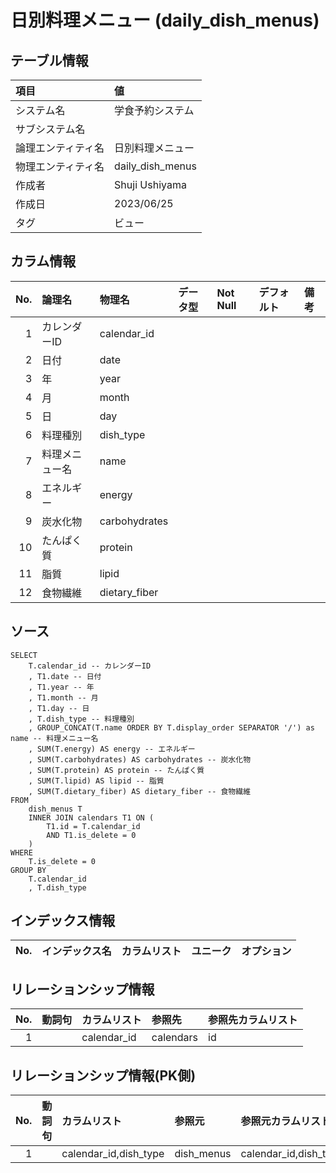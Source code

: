 # 日別料理メニュー (daily_dish_menus)

## テーブル情報

| 項目                           | 値                                                                                                   |
|:-------------------------------|:-----------------------------------------------------------------------------------------------------|
| システム名                     | 学食予約システム                                                                                     |
| サブシステム名                 |                                                                                                      |
| 論理エンティティ名             | 日別料理メニュー                                                                                     |
| 物理エンティティ名             | daily_dish_menus                                                                                     |
| 作成者                         | Shuji Ushiyama                                                                                       |
| 作成日                         | 2023/06/25                                                                                           |
| タグ                           | ビュー                                                                                               |



## カラム情報

| No. | 論理名                         | 物理名                         | データ型                       | Not Null | デフォルト           | 備考                           |
|----:|:-------------------------------|:-------------------------------|:-------------------------------|:---------|:---------------------|:-------------------------------|
|   1 | カレンダーID                   | calendar_id                    |                                |          |                      |                                |
|   2 | 日付                           | date                           |                                |          |                      |                                |
|   3 | 年                             | year                           |                                |          |                      |                                |
|   4 | 月                             | month                          |                                |          |                      |                                |
|   5 | 日                             | day                            |                                |          |                      |                                |
|   6 | 料理種別                       | dish_type                      |                                |          |                      |                                |
|   7 | 料理メニュー名                 | name                           |                                |          |                      |                                |
|   8 | エネルギー                     | energy                         |                                |          |                      |                                |
|   9 | 炭水化物                       | carbohydrates                  |                                |          |                      |                                |
|  10 | たんぱく質                     | protein                        |                                |          |                      |                                |
|  11 | 脂質                           | lipid                          |                                |          |                      |                                |
|  12 | 食物繊維                       | dietary_fiber                  |                                |          |                      |                                |



## ソース
```
SELECT
    T.calendar_id -- カレンダーID
    , T1.date -- 日付
    , T1.year -- 年
    , T1.month -- 月
    , T1.day -- 日
    , T.dish_type -- 料理種別
    , GROUP_CONCAT(T.name ORDER BY T.display_order SEPARATOR '/') as name -- 料理メニュー名
    , SUM(T.energy) AS energy -- エネルギー
    , SUM(T.carbohydrates) AS carbohydrates -- 炭水化物
    , SUM(T.protein) AS protein -- たんぱく質
    , SUM(T.lipid) AS lipid -- 脂質
    , SUM(T.dietary_fiber) AS dietary_fiber -- 食物繊維
FROM
    dish_menus T
    INNER JOIN calendars T1 ON (
        T1.id = T.calendar_id
        AND T1.is_delete = 0
    )
WHERE
    T.is_delete = 0
GROUP BY
    T.calendar_id
    , T.dish_type

```



## インデックス情報

| No. | インデックス名                 | カラムリスト                             | ユニーク   | オプション                     | 
|----:|:-------------------------------|:-----------------------------------------|:-----------|:-------------------------------|



## リレーションシップ情報

| No. | 動詞句                         | カラムリスト                             | 参照先                         | 参照先カラムリスト                       |
|----:|:-------------------------------|:-----------------------------------------|:-------------------------------|:-----------------------------------------|
|   1 |                                | calendar_id                              | calendars                      | id                                       |



## リレーションシップ情報(PK側)

| No. | 動詞句                         | カラムリスト                             | 参照元                         | 参照元カラムリスト                       |
|----:|:-------------------------------|:-----------------------------------------|:-------------------------------|:-----------------------------------------|
|   1 |                                | calendar_id,dish_type                    | dish_menus                     | calendar_id,dish_type                    |


